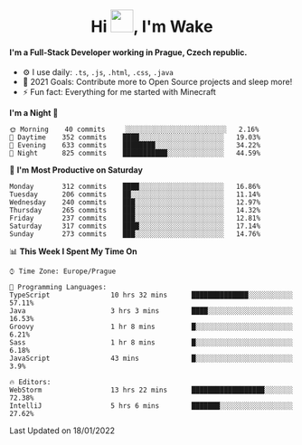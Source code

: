 <h1 align="center">Hi <img src="https://raw.githubusercontent.com/MrWakeCZ/MrWakeCZ/master/Hi.gif" width="40px" />, I'm Wake</h1>

#### I'm a Full-Stack Developer working in Prague, Czech republic.
- ⚙️ I use daily: `.ts`, `.js`, `.html`, `.css`, `.java`
- 🥅 2021 Goals: Contribute more to Open Source projects and sleep more!
- ⚡ Fun fact: Everything for me started with Minecraft

<!--START_SECTION:waka-->
**I'm a Night 🦉** 

```text
🌞 Morning    40 commits     ░░░░░░░░░░░░░░░░░░░░░░░░░   2.16% 
🌆 Daytime    352 commits    ████░░░░░░░░░░░░░░░░░░░░░   19.03% 
🌃 Evening    633 commits    ████████░░░░░░░░░░░░░░░░░   34.22% 
🌙 Night      825 commits    ███████████░░░░░░░░░░░░░░   44.59%

```
📅 **I'm Most Productive on Saturday** 

```text
Monday       312 commits    ████░░░░░░░░░░░░░░░░░░░░░   16.86% 
Tuesday      206 commits    ██░░░░░░░░░░░░░░░░░░░░░░░   11.14% 
Wednesday    240 commits    ███░░░░░░░░░░░░░░░░░░░░░░   12.97% 
Thursday     265 commits    ███░░░░░░░░░░░░░░░░░░░░░░   14.32% 
Friday       237 commits    ███░░░░░░░░░░░░░░░░░░░░░░   12.81% 
Saturday     317 commits    ████░░░░░░░░░░░░░░░░░░░░░   17.14% 
Sunday       273 commits    ███░░░░░░░░░░░░░░░░░░░░░░   14.76%

```


📊 **This Week I Spent My Time On** 

```text
⌚︎ Time Zone: Europe/Prague

💬 Programming Languages: 
TypeScript               10 hrs 32 mins      ██████████████░░░░░░░░░░░   57.11% 
Java                     3 hrs 3 mins        ████░░░░░░░░░░░░░░░░░░░░░   16.53% 
Groovy                   1 hr 8 mins         █░░░░░░░░░░░░░░░░░░░░░░░░   6.21% 
Sass                     1 hr 8 mins         █░░░░░░░░░░░░░░░░░░░░░░░░   6.18% 
JavaScript               43 mins             █░░░░░░░░░░░░░░░░░░░░░░░░   3.9%

🔥 Editors: 
WebStorm                 13 hrs 22 mins      ██████████████████░░░░░░░   72.38% 
IntelliJ                 5 hrs 6 mins        ███████░░░░░░░░░░░░░░░░░░   27.62%

```


 Last Updated on 18/01/2022
<!--END_SECTION:waka-->

